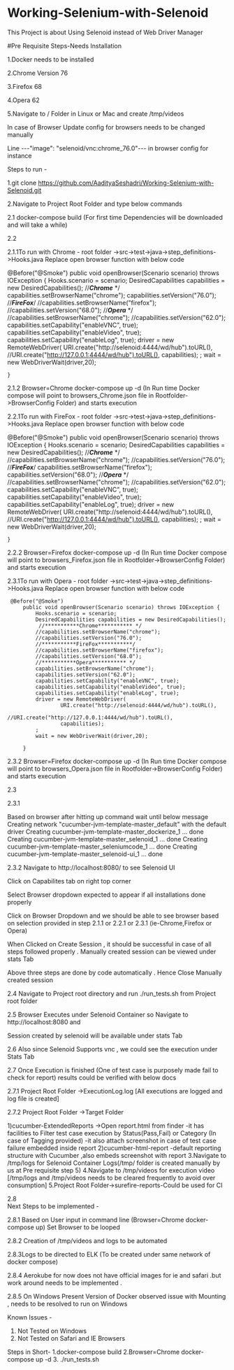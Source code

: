 # Working-Selenium-with-Selenoid
This Project is about Using Selenoid instead of Web Driver Manager 

#Pre Requisite Steps-Needs Installation 

1.Docker needs to be installed

2.Chrome Version 76
 
3.Firefox 68

4.Opera 62

5.Navigate to / Folder in Linux or Mac and create /tmp/videos

In case of Browser Update config for browsers needs to be changed manually 

Line ---"image": "selenoid/vnc:chrome_76.0"--- in browser config for instance



Steps to run -
 
1.git clone https://github.com/AadityaSeshadri/Working-Selenium-with-Selenoid.git

2.Navigate to Project Root Folder and type below commands 

2.1 docker-compose build (For first time Dependencies will be downloaded and will take a while)

2.2 

2.1.1To run with Chrome - root folder ->src->test->java->step_definitions->Hooks.java
Replace open browser function with below code 

@Before("@Smoke")
    public void openBrowser(Scenario scenario) throws IOException {
        Hooks.scenario = scenario;
        DesiredCapabilities capabilities = new DesiredCapabilities();
         //***********Chrome*********** */
        capabilities.setBrowserName("chrome");
        capabilities.setVersion("76.0");
        //***********FireFox***********/
        //capabilities.setBrowserName("firefox");
        //capabilities.setVersion("68.0");
        //***********Opera*********** */
        //capabilities.setBrowserName("chrome");
        //capabilities.setVersion("62.0");
        capabilities.setCapability("enableVNC", true);
        capabilities.setCapability("enableVideo", true);
        capabilities.setCapability("enableLog", true);
        driver = new RemoteWebDriver(
                URI.create("http://selenoid:4444/wd/hub").toURL(),
                 //URI.create("http://127.0.0.1:4444/wd/hub").toURL(),
                capabilities);
        ;
        wait = new WebDriverWait(driver,20);
        
    }
    
2.1.2 Browser=Chrome docker-compose up -d (In Run time Docker compose will point to browsers_Chrome.json file in Rootfolder->BrowserConfig Folder) and starts execution 


2.2.1To run with FireFox - root folder ->src->test->java->step_definitions->Hooks.java
Replace open browser function with below code 

@Before("@Smoke")
    public void openBrowser(Scenario scenario) throws IOException {
        Hooks.scenario = scenario;
        DesiredCapabilities capabilities = new DesiredCapabilities();
         //***********Chrome*********** */
        //capabilities.setBrowserName("chrome");
        //capabilities.setVersion("76.0");
        //***********FireFox***********/
        capabilities.setBrowserName("firefox");
        capabilities.setVersion("68.0");
        //***********Opera*********** */
        //capabilities.setBrowserName("chrome");
        //capabilities.setVersion("62.0");
        capabilities.setCapability("enableVNC", true);
        capabilities.setCapability("enableVideo", true);
        capabilities.setCapability("enableLog", true);
        driver = new RemoteWebDriver(
                URI.create("http://selenoid:4444/wd/hub").toURL(),
                 //URI.create("http://127.0.0.1:4444/wd/hub").toURL(),
                capabilities);
        ;
        wait = new WebDriverWait(driver,20);
        
    }
    
2.2.2 Browser=Firefox docker-compose up -d (In Run time Docker compose will point to browsers_Firefox.json file in Rootfolder->BrowserConfig Folder) and starts execution 

2.3.1To run with Opera - root folder ->src->test->java->step_definitions->Hooks.java
     Replace open browser function with below code 
     
     @Before("@Smoke")
         public void openBrowser(Scenario scenario) throws IOException {
             Hooks.scenario = scenario;
             DesiredCapabilities capabilities = new DesiredCapabilities();
              //***********Chrome*********** */
             //capabilities.setBrowserName("chrome");
             //capabilities.setVersion("76.0");
             //***********FireFox***********/
             //capabilities.setBrowserName("firefox");
             //capabilities.setVersion("68.0");
             //***********Opera*********** */
             capabilities.setBrowserName("chrome");
             capabilities.setVersion("62.0");
             capabilities.setCapability("enableVNC", true);
             capabilities.setCapability("enableVideo", true);
             capabilities.setCapability("enableLog", true);
             driver = new RemoteWebDriver(
                     URI.create("http://selenoid:4444/wd/hub").toURL(),
                      //URI.create("http://127.0.0.1:4444/wd/hub").toURL(),
                     capabilities);
             ;
             wait = new WebDriverWait(driver,20);
             
         }
         
 2.3.2 Browser=Firefox docker-compose up -d (In Run time Docker compose will point to browsers_Opera.json file in Rootfolder->BrowserConfig Folder) and starts execution 
 
 2.3
 
 2.3.1
 
 Based on browser after hitting up command wait until below message
 Creating network "cucumber-jvm-template-master_default" with the default driver
 Creating cucumber-jvm-template-master_dockerize_1    ... done
 Creating cucumber-jvm-template-master_selenoid_1  ... done
 Creating cucumber-jvm-template-master_seleniumcode_1 ... done
 Creating cucumber-jvm-template-master_selenoid-ui_1  ... done

2.3.2
Navigate to http://localhost:8080/ to see Selenoid UI 

Click on Capabilites tab on right top corner 

Select Browser dropdown expected to appear if all installations done properly 

Click on Browser Dropdown and we should be able to see browser based on selection provided in step 2.1.1 or 2.2.1 or 2.3.1 (ie-Chrome,Firefox or Opera)

When Clicked on Create Session , it should be successful in case of all steps followed properly . Manually created session can be viewed under stats Tab 

Above three steps are done by code automatically . Hence Close Manually created session

2.4 Navigate to Project root directory  and run ./run_tests.sh from Project root folder 

2.5 Browser Executes under Selenoid Container so Navigate to http://localhost:8080 and 

Session created by selenoid will be available under stats Tab

2.6 Also since Selenoid Supports vnc , we could see the execution under Stats Tab 

2.7 Once Execution is finished (One of test case is purposely made fail to check for report)
results could be verified with below docs 

2.7.1 
Project Root Folder ->ExecutionLog.log [All executions are logged and log file is created]

2.7.2
Project Root Folder ->Target Folder 

1)cucumber-ExtendedReports ->Open report.html from finder 
-it has facilities to Filter test case execution by Status(Pass,Fail) or Category (In case of Tagging provided)
-it also attach screenshot in case of test case failure embedded inside report 
2)cucumber-html-report
-default reporting structure with Cucumber ,also embeds screenshot with report 
3.Navigate to /tmp/logs for Selenoid Container Logs(/tmp/ folder is created manually by us at Pre requisite step 5)
4.Navigate to /tmp/videos for execution video 
[/tmp/logs and /tmp/videos needs to be cleared frequently to avoid over consumption]
5.Project Root Folder->surefire-reports-Could be used for CI 


2.8  
Next Steps to be implemented -

2.8.1
Based on User input in command line (Browser=Chrome docker-compose up) Set Browser to be looped 

2.8.2
Creation of /tmp/videos and logs to be automated 

2.8.3Logs to be directed to ELK (To be created under same network of docker compose)

2.8.4 Aerokube for now does not have official images for ie and safari .but work around needs to be implemented . 

2.8.5 On Windows Present Version of Docker observed issue with Mounting , needs to be resolved to run on Windows 



Known Issues - 

1. Not Tested on Windows 
2. Not Tested on Safari and IE Browsers 




Steps in Short- 
1.docker-compose build 
2.Browser=Chrome docker-compose up -d 
3. ./run_tests.sh


